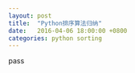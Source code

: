 ```yaml
---
layout: post
title:  "Python排序算法归纳"
date:   2016-04-06 18:00:00 +0800
categories: python sorting
---
```


pass